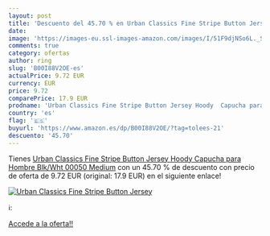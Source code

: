 ```yaml
---
layout: post
title: 'Descuento del 45.70 % en Urban Classics Fine Stripe Button Jersey'
date: 
image: 'https://images-eu.ssl-images-amazon.com/images/I/51F9djNSo6L._SL200_.jpg'
comments: true
category: ofertas
author: ring
slug: 'B00I88V2OE-es'
actualPrice: 9.72 EUR
currency: EUR
price: 9.72
comparePrice: 17.9 EUR
prodname: 'Urban Classics Fine Stripe Button Jersey Hoody  Capucha para Hombre   Blk/Wht 00050  Medium'
country: 'es'
flag: '🇪🇸'
buyurl: 'https://www.amazon.es/dp/B00I88V2OE/?tag=tolees-21'
descuento: '45.70'
---
```


Tienes [Urban Classics Fine Stripe Button Jersey Hoody  Capucha para Hombre   Blk/Wht 00050  Medium](https://www.amazon.es/dp/B00I88V2OE/?tag=tolees-21) con un 45.70 % de descuento con precio de oferta de 9.72 EUR (original: 17.9 EUR) en el siguiente enlace!

[![Urban Classics Fine Stripe Button Jersey](https://images-eu.ssl-images-amazon.com/images/I/51F9djNSo6L._SL200_.jpg)](https://www.amazon.es/dp/B00I88V2OE/?tag=tolees-21)

ℹ️:


[Accede a la oferta!!](https://www.amazon.es/dp/B00I88V2OE/?tag=tolees-21)
